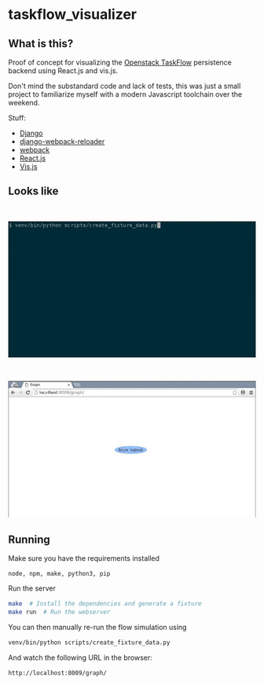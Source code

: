 # taskflow_visualizer


## What is this?

Proof of concept for visualizing the [Openstack TaskFlow](https://wiki.openstack.org/wiki/TaskFlow) persistence backend using React.js and vis.js.

Don't mind the substandard code and lack of tests, this was just a small project to familiarize myself with a modern Javascript toolchain over the weekend.

Stuff:
- [Django](https://www.djangoproject.com/)
- [django-webpack-reloader](http://owaislone.org/blog/webpack-plus-reactjs-and-django/)
- [webpack](https://webpack.github.io/)
- [React.js](https://facebook.github.io/react/)
- [Vis.js](http://visjs.org/)


## Looks like

&nbsp;

<p align="center">
  <img
src="https://raw.githubusercontent.com/vdloo/taskflow_visualizer/master/docs/assets/creating_fixture.gif"
alt="flow execution example"/>
</p>

&nbsp;

<p align="center">
  <img
src="https://raw.githubusercontent.com/vdloo/taskflow_visualizer/master/docs/assets/view_logbook.gif"
alt="graph visualization example"/>
</p>


## Running

Make sure you have the requirements installed
```
node, npm, make, python3, pip
```

Run the server
```bash
make  # Install the dependencies and generate a fixture
make run  # Run the webserver
```

You can then manually re-run the flow simulation using
```bash
venv/bin/python scripts/create_fixture_data.py
```

And watch the following URL in the browser:
```bash
http://localhost:8009/graph/
```
